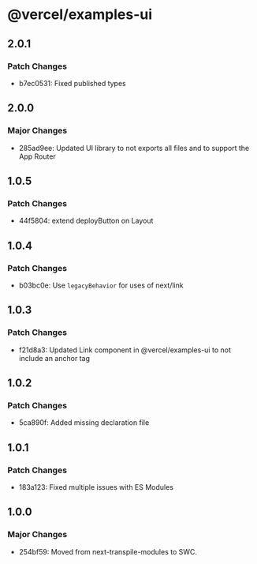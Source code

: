 # @vercel/examples-ui

## 2.0.1

### Patch Changes

- b7ec0531: Fixed published types

## 2.0.0

### Major Changes

- 285ad9ee: Updated UI library to not exports all files and to support the App Router

## 1.0.5

### Patch Changes

- 44f5804: extend deployButton on Layout

## 1.0.4

### Patch Changes

- b03bc0e: Use `legacyBehavior` for uses of next/link

## 1.0.3

### Patch Changes

- f21d8a3: Updated Link component in @vercel/examples-ui to not include an anchor tag

## 1.0.2

### Patch Changes

- 5ca890f: Added missing declaration file

## 1.0.1

### Patch Changes

- 183a123: Fixed multiple issues with ES Modules

## 1.0.0

### Major Changes

- 254bf59: Moved from next-transpile-modules to SWC.
